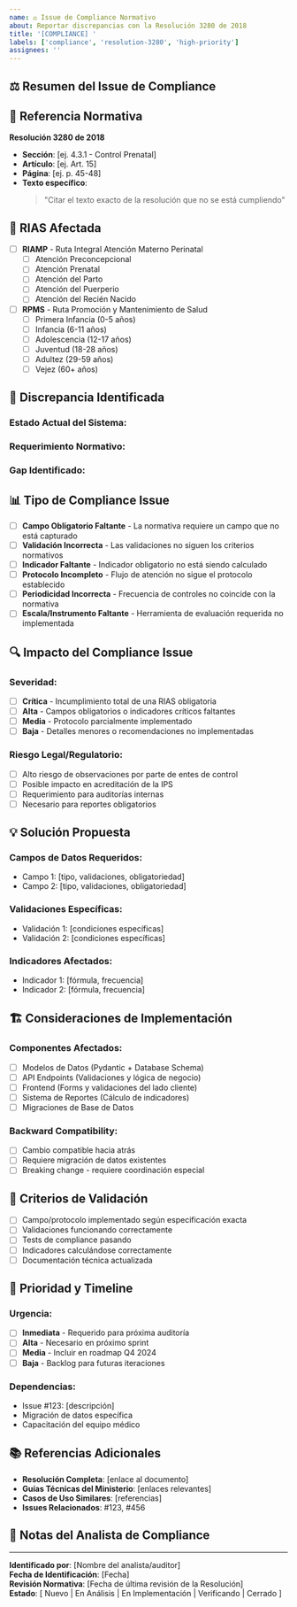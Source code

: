 ```yaml
---
name: ⚖️ Issue de Compliance Normativo
about: Reportar discrepancias con la Resolución 3280 de 2018
title: '[COMPLIANCE] '
labels: ['compliance', 'resolution-3280', 'high-priority']
assignees: ''
---
```


## ⚖️ Resumen del Issue de Compliance
<!-- Descripción clara de la discrepancia con la Resolución 3280 -->

## 📜 Referencia Normativa
**Resolución 3280 de 2018**
- **Sección**: [ej. 4.3.1 - Control Prenatal]
- **Artículo**: [ej. Art. 15]
- **Página**: [ej. p. 45-48]
- **Texto específico**: 
  > "Citar el texto exacto de la resolución que no se está cumpliendo"

## 🎯 RIAS Afectada
- [ ] **RIAMP** - Ruta Integral Atención Materno Perinatal
  - [ ] Atención Preconcepcional
  - [ ] Atención Prenatal  
  - [ ] Atención del Parto
  - [ ] Atención del Puerperio
  - [ ] Atención del Recién Nacido
- [ ] **RPMS** - Ruta Promoción y Mantenimiento de Salud
  - [ ] Primera Infancia (0-5 años)
  - [ ] Infancia (6-11 años)
  - [ ] Adolescencia (12-17 años)
  - [ ] Juventud (18-28 años)
  - [ ] Adultez (29-59 años)
  - [ ] Vejez (60+ años)

## 🚫 Discrepancia Identificada

### **Estado Actual del Sistema**:
<!-- Describe cómo está implementado actualmente -->

### **Requerimiento Normativo**:
<!-- Describe qué requiere exactamente la Resolución 3280 -->

### **Gap Identificado**:
<!-- Diferencia específica entre lo actual y lo requerido -->

## 📊 Tipo de Compliance Issue
- [ ] **Campo Obligatorio Faltante** - La normativa requiere un campo que no está capturado
- [ ] **Validación Incorrecta** - Las validaciones no siguen los criterios normativos
- [ ] **Indicador Faltante** - Indicador obligatorio no está siendo calculado
- [ ] **Protocolo Incompleto** - Flujo de atención no sigue el protocolo establecido
- [ ] **Periodicidad Incorrecta** - Frecuencia de controles no coincide con la normativa
- [ ] **Escala/Instrumento Faltante** - Herramienta de evaluación requerida no implementada

## 🔍 Impacto del Compliance Issue

### **Severidad**:
- [ ] **Crítica** - Incumplimiento total de una RIAS obligatoria
- [ ] **Alta** - Campos obligatorios o indicadores críticos faltantes  
- [ ] **Media** - Protocolo parcialmente implementado
- [ ] **Baja** - Detalles menores o recomendaciones no implementadas

### **Riesgo Legal/Regulatorio**:
- [ ] Alto riesgo de observaciones por parte de entes de control
- [ ] Posible impacto en acreditación de la IPS
- [ ] Requerimiento para auditorías internas
- [ ] Necesario para reportes obligatorios

## 💡 Solución Propuesta
<!-- Descripción técnica de cómo abordar el compliance gap -->

### **Campos de Datos Requeridos**:
<!-- Lista específica de campos que deben agregarse/modificarse -->
- Campo 1: [tipo, validaciones, obligatoriedad]
- Campo 2: [tipo, validaciones, obligatoriedad]

### **Validaciones Específicas**:
<!-- Reglas de negocio que deben implementarse -->
- Validación 1: [condiciones específicas]
- Validación 2: [condiciones específicas]

### **Indicadores Afectados**:
<!-- Métricas que se ven impactadas por este compliance gap -->
- Indicador 1: [fórmula, frecuencia]
- Indicador 2: [fórmula, frecuencia]

## 🏗️ Consideraciones de Implementación

### **Componentes Afectados**:
- [ ] Modelos de Datos (Pydantic + Database Schema)
- [ ] API Endpoints (Validaciones y lógica de negocio)
- [ ] Frontend (Forms y validaciones del lado cliente)
- [ ] Sistema de Reportes (Cálculo de indicadores)
- [ ] Migraciones de Base de Datos

### **Backward Compatibility**:
- [ ] Cambio compatible hacia atrás
- [ ] Requiere migración de datos existentes
- [ ] Breaking change - requiere coordinación especial

## 🧪 Criterios de Validación
<!-- Cómo verificar que el compliance issue ha sido resuelto -->
- [ ] Campo/protocolo implementado según especificación exacta
- [ ] Validaciones funcionando correctamente
- [ ] Tests de compliance pasando
- [ ] Indicadores calculándose correctamente
- [ ] Documentación técnica actualizada

## 📅 Prioridad y Timeline

### **Urgencia**:
- [ ] **Inmediata** - Requerido para próxima auditoría
- [ ] **Alta** - Necesario en próximo sprint
- [ ] **Media** - Incluir en roadmap Q4 2024
- [ ] **Baja** - Backlog para futuras iteraciones

### **Dependencias**:
<!-- Issues o tareas que deben completarse primero -->
- Issue #123: [descripción]
- Migración de datos específica
- Capacitación del equipo médico

## 📚 Referencias Adicionales
<!-- Documentación y recursos relevantes -->
- **Resolución Completa**: [enlace al documento]
- **Guías Técnicas del Ministerio**: [enlaces relevantes]
- **Casos de Uso Similares**: [referencias]
- **Issues Relacionados**: #123, #456

## 📝 Notas del Analista de Compliance
<!-- Observaciones adicionales del equipo que identifica el gap -->

---

**Identificado por**: [Nombre del analista/auditor]  
**Fecha de Identificación**: [Fecha]  
**Revisión Normativa**: [Fecha de última revisión de la Resolución]  
**Estado**: [ Nuevo | En Análisis | En Implementación | Verificando | Cerrado ]